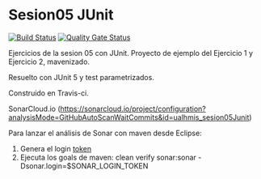 # Sesion05 JUnit
[![Build Status](https://travis-ci.org/ualhmis/sesion05Junit.svg?branch=master)](https://travis-ci.org/ualhmis/sesion05Junit)
[![Quality Gate Status](https://sonarcloud.io/api/project_badges/measure?project=ualhmis_sesion05Junit&metric=alert_status)](https://sonarcloud.io/dashboard?id=ualhmis_sesion05Junit)

Ejercicios de la sesion 05 con JUnit. Proyecto de ejemplo del Ejercicio 1 y Ejercicio 2, mavenizado. 

Resuelto con JUnit 5 y test parametrizados. 

Construido en Travis-ci.

SonarCloud.io (https://sonarcloud.io/project/configuration?analysisMode=GitHubAutoScanWaitCommits&id=ualhmis_sesion05Junit)

Para lanzar el análisis de Sonar con maven desde Eclipse:
1. Genera el login [token](https://docs.sonarqube.org/latest/user-guide/user-token/)
2. Ejecuta los goals de maven: clean verify sonar:sonar -Dsonar.login=$SONAR_LOGIN_TOKEN
